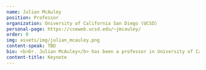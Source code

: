 ```yaml
---
name: Julian McAuley
position: Professor
organization: University of California San Diego (UCSD)
personal-page: https://cseweb.ucsd.edu/~jmcauley/
order: 0
img: assets/img/julian_mcauley.png
content-speak: TBD
bio: <b>Dr. Julian McAuley</b> has been a professor in University of California San Diego (UCSD) since 2014. Previously he was a postdoctoral scholar at Stanford University after receiving his PhD from the Australian National University in 2011. His research interests include recommender systems, data mining, personalization, and natural language processing. He has been constantly focusing on generative recommendations, especially LLM-based recommendations. 
content-title: Keynote
---
```

